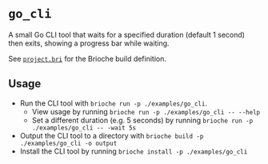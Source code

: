 # `go_cli`

A small Go CLI tool that waits for a specified duration (default 1 second) then exits, showing a progress bar while waiting.

See [`project.bri`](./project.bri) for the Brioche build definition.

## Usage

- Run the CLI tool with `brioche run -p ./examples/go_cli`.
    - View usage by running `brioche run -p ./examples/go_cli -- --help`
    - Set a different duration (e.g. 5 seconds) by running `brioche run -p ./examples/go_cli -- -wait 5s`
- Output the CLI tool to a directory with `brioche build -p ./examples/go_cli -o output`
- Install the CLI tool by running `brioche install -p ./examples/go_cli`
